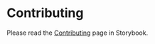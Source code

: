 # Contributing

Please read the [Contributing](https://guardian.github.io/source/?path=/story/contributing-overview--page) page in Storybook.

